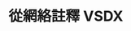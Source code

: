 ---
############################# Static ############################
layout: "auto-gen-annotation"

############################# Head ############################
head_title: "C# 中的 Net VSDX 註釋 API 註釋"
head_description: "Net API 用於從 VSDX、圖像、繪圖和文檔文件格式創建和註釋流行的註釋類型。"

############################# Header ############################
title: "從網絡註釋 VSDX"
description: ""
bg_image: "https://cms.admin.containerize.com/templates/aspose/App_Themes/V3/images/bg/header1.png"
bg_overlay: false
button:
    enable: true
    icon: "fas fa-arrow-down"
    label: "下載免費試用版"
    link: "https://downloads.groupdocs.com/annotation/net"

############################# About ############################
about:
    enable: true
    title: "關於 GroupDocs.Net API 註釋"
    content: |
        GroupDocs.Annotation for Net API 是一個庫，允許您在 Mac、Windows 或 Ubuntu 上向 PDF、Word 和其他文檔添加註釋。 [GroupDocs.Annotation for Net](/annotation/net) 是一個用於管理註釋的原生 Net API，全面支持從圖像和各種其他文檔中創建、添加、編輯、刪除、提取和導出註釋。您可以在此[頁面](https://docs.groupdocs.com/annotation/net/supported-document-formats/)上看到支持的文檔格式的完整列表。
        該庫不僅允許您處理 VSDX 文檔，還可以處理許多其他類型的文檔，例如 Word、Excel、PowerPoint、Outlook 電子郵件、Visio、Adobe、OpenDocument、OpenOffice、Photoshop、AutoCad 等。
        GroupDocs.Annotation for Net API 允許您創建和添加新註釋、編輯註釋、提取註釋、註釋以及從文檔中刪除它們。該庫支持13 種不同的註釋類型，包括文本、折線、區域、下劃線、點、水印、箭頭、橢圓、文本替換、距離、文本字段、PDF、HTML、Microsoft Word 文檔、電子表格、圖表、演示文稿中的資源編輯，繪圖、圖像和許多其他文件格式。
        該示例（請參見下文）演示瞭如何使用 VSDX 文檔，在此示例中您可以看到如何使用 GroupDocs 的主要步驟。註釋：設置許可證、打開要使用的文檔、創建註釋，根據需要添加數據對象設置註釋屬性，並將結果保存到需要的地方。您還可以在我們的 github [頁面](https://github.com/groupdocs-annotation/GroupDocs.Annotation-for-.NET) 或我們的產品 [文檔](https ://docs.groupdocs.com/ annotation/net/getting-started/）。

############################# Steps ############################
howTo_Add:
steps_Add:
    enable: true
    title_left: "在 Net 中向 VSDX 添加註釋的步驟"
    content_left: |
        [GroupDocs.Annotation](/annotation/net/) 通過實施幾個簡單的步驟，網絡開發人員可以輕鬆地將各種註釋類型添加到任何基於網絡的應用程序中的 VSDX 文件。
        *   創建帶有評論和日期的 Reply 對象。
        *   創建 AreaAnnotation 對象，設置區域選項並添加回复。
        *   創建 Annotator 對象並添加區域註釋。
        *   保存輸出文件。
    title_right: "系統要求"
    content_right: |
        所有主要平台和操作系統均支持 GroupDocs.Annotation for Net API。在執行下面的代碼之前，請確保您的系統上安裝了以下先決條件。
        *   操作系統：Microsoft Windows、Linux、MacOS
        *   開發環境：Visual Studio、Xamarin、MonoDevelop
        *   框架：.NET Framework、.NET Standard、.NET Core、Mono
        *   從 [NuGet](https://www.nuget.org/packages/groupdocs.annotation) 下載最新版本的 GroupDocs.Annotation for .NET

############################# Preview ############################
preview_Add:
    enable: true
    title: 註釋預覽和代碼示例
    content: |
        ![Annotation preview image](https://docs.groupdocs.com/annotation/java/images/add-text-field-annotation.png)
    code: |
        ```cs
        //Add text field annotation to the document from local disk
        using (Annotator annotator = new Annotator("input.bmp"))
        {
            TextFieldAnnotation textField = new TextFieldAnnotation
            {
                BackgroundColor = 65535,
                Box = new Rectangle(100, 100, 100, 100),
                CreatedOn = DateTime.Now,
                Text = "Some text",
                FontColor = 65535,
                FontSize = 12,
                Message = "This is text field annotation",
                Opacity = 0.7,
                PageNumber = 0,
                PenStyle = PenStyle.Dot,
                PenWidth = 3,
                FontFamily = "Arial",
                TextHorizontalAlignment = HorizontalAlignment.Center,
                Replies = new List
                {
                    new Reply
                    {
                        Comment = "First comment",
                        RepliedOn = DateTime.Now
                    },
                    new Reply
                    {
                        Comment = "Second comment",
                        RepliedOn = DateTime.Now
                    }
                }
            };
            annotator.Add(textField);
            annotator.Save("result.bmp");
        }
        ```

############################# Steps ############################
howTo_Remove:
steps_Remove:
    enable: true
    title_left: "在 Net 中從 VSDX 中刪除註釋的步驟"
    content_left: |
        [GroupDocs.Annotation](/annotation/net/) 通過實施幾個簡單的步驟，網絡開發人員可以更輕鬆地從任何基於網絡的應用程序中的 VSDX 文件中刪除註釋詳細信息。
        *   創建帶有評論和日期的 Reply 對象。
        *   實例化 SaveOptions 對象並設置 AnnotationTypes = AnnotationType.None。
        *   使用生成的文檔路徑或流以及 SaveOptions 對象調用 save 方法。

############################# Preview ############################
preview_Remove:
    enable: true
    code: |
        ```cs
        // 1- How to remove annotation from document using annotation index
        
        using (Annotator annotator = new Annotator("result.bmp"))
        {
            annotator.Remove(0);
            annotator.Save("removed.bmp");
        }
        
        // 2- How to remove annotation from document using annotation object
        
        using (Annotator annotator = new Annotator("result.bmp"))
        {
            var tmp = annotator.Get();
            annotator.Remove(tmp[0]);
            annotator.Save("removed.bmp");
        }
        
        // 3- How to remove some annotations from document using list of ID’s
        
        using (Annotator annotator = new Annotator("result.bmp"))
        {
            var idList = new List{1, 2, 3};
            annotator.Remove(idList);
            annotator.Save("removed.bmp");
        }
        
        // 4- How to remove some annotations from document using list of annotations
        
        using (Annotator annotator = new Annotator("result.bmp"))
        {
            var tmp = annotator.Get();
            annotator.Remove(tmp);
            annotator.Save("removed.bmp");
        }
        ```

############################# Steps ############################
howTo_Edit:
steps_Edit:
    enable: true
    title_left: "在 Net 中編輯 VSDX 註釋的步驟"
    content_left: |
        [GroupDocs.Annotation](/annotation/net/) 通過實施幾個簡單的步驟，網絡開發人員可以更輕鬆地從任何基於網絡的應用程序中的 VSDX 文件更新各種註釋屬性。
        *   使用輸入文檔路徑或流實例化 Annotator 對象，並使用 ImportAnnotations = true 實例化 LoadOptions。
        *   創建一些 AnnotationBase 實現並設置現有註釋的 Id（如果未找到具有該 Id 的註釋，則不會更改任何內容）或註釋的路徑列表（所有現有註釋將被刪除）。
        *   使用傳遞的註釋調用 Annotator 對象的更新方法。
        *   使用生成的文檔路徑或流以及 SaveOptions 對象調用 save 方法。

############################# Preview ############################
preview_Edit:
    enable: true
    code: |
        ```cs
        // open annotated document
        using (Annotator annotator = new Annotator("result.bmp"))
        {
            //assuming we are going to change some properties of existing annotation
                AreaAnnotation updated = new AreaAnnotation
                    {
                            // It's important to set existed annotation Id
                            Id = 1,
                            BackgroundColor = 255,
                            Box = new Rectangle(0, 0, 50, 200),
                            CreatedOn = DateTime.Now,
                            Message = "This is updated annotation",
                            Replies = new List
                            {
                                new Reply
                                {
                                    Comment = "Updated first comment",
                                    RepliedOn = DateTime.Now
                                },
                                new Reply
                                {
                                    Comment = "Updated second comment",
                                    RepliedOn = DateTime.Now
                                }
                            }
                        };
                // update annotation
                annotator.Update(updated);
                annotator.Save("result.bmp");
        }
        ```

############################# Steps ############################
howTo_Extract:
steps_Extract:
    enable: true
    title_left: "從 Net 中的 VSDX 提取註釋的步驟"
    content_left: |
        [GroupDocs.Annotation](/annotation/net/) 通過實施幾個簡單的步驟，網絡開發人員可以輕鬆地對文檔進行註釋並從任何基於網絡的應用程序中的 VSDX 文件中提取註釋信息。
        *   創建帶有評論和日期的 Reply 對象。
        *   實例化 LoadOptions 對象並使用 true 參數調用 SetImportAnnotations。
        *   定義類型為 List 的變量。
        *   調用 get 方法並將結果返回到上面的變量。

############################# Preview ############################
preview_Extract:
    enable: true
    code: |
        ```cs
        // for using this example input file ("annotated.bmp") must be with annotations
        using (Annotator annotator = new Annotator("annotated.bmp"))
        {
            List annotations = annotator.Get();
            XmlSerializer formatter = new XmlSerializer(typeof(List));
            using (FileStream fs = new FileStream("annotations.xml", FileMode.Create))
            {
                fs.SetLength(0);
                formatter.Serialize(fs, annotations);
            }
        }
        ```

############################# Demos ############################
demos:
    enable: true
    title: "現場演示添加、刪除、編輯、提取文檔和圖像的註釋"
    content: |
        立即訪問 [GroupDocs.Annotation 現場演示](https://products.groupdocs.app/annotation/family) 網站，向 VSDX 文件添加、刪除、編輯和提取註釋。 現場演示有以下好處

############################# About Formats ############################
about_formats:
    enable: true
    format:
        # format loop
        - icon: "far fa-file-vsdx"
          title: "關於 VSDX 文件格式"
          content: |
            擴展名為 .VSDX 的文件代表從 Microsoft Office 2013 開始引入的 Microsoft Visio 文件格式。它的開發目的是為了取代早期版本的 Microsoft Visio 支持的二進製文件格式 .VSD。 Microsoft SharePoint Server 2013 中的 Visio Services 也支持它，並且不需要中間文件格式即可發佈到 SharePoint Server。 Visio 文件用於創建包含可視對象、流程圖、UML 圖、信息流、組織結構圖、軟件圖、網絡佈局、數據庫模型、對象映射和其他類似信息的繪圖。使用 Visio 生成的文件還可以導出為不同的文件格式，例如 PNG、BMP、PDF 等。

          link: "https://docs.fileformat.com/image/vsdx/"

############################# More Formats ############################
more_formats:
    enable: true
    title: "使用其他流行的文檔格式"
    content: |
        更新一些流行文件格式的註釋屬性，如下所述。
    format:
        # format loop
        - name: "Annotate PDF document"
          link: "https://products.groupdocs.com/annotation/net/pdf/"
          description: "Adobe Portable Document Format"

        # format loop
        - name: "Annotate DOC document"
          link: "https://products.groupdocs.com/annotation/net/doc/"
          description: "Microsoft Word Document"

        # format loop
        - name: "Annotate DOCM document"
          link: "https://products.groupdocs.com/annotation/net/docm/"
          description: "Microsoft Word Macro-Enabled Document"

        # format loop
        - name: "Annotate DOCX document"
          link: "https://products.groupdocs.com/annotation/net/docx/"
          description: "Microsoft Word Open XML Document"

        # format loop
        - name: "Annotate DOT document"
          link: "https://products.groupdocs.com/annotation/net/dot/"
          description: "Microsoft Word Document Template"

        # format loop
        - name: "Annotate DOTX document"
          link: "https://products.groupdocs.com/annotation/net/dotx/"
          description: "Word Open XML Document Template"

        # format loop
        - name: "Annotate RTF document"
          link: "https://products.groupdocs.com/annotation/net/rtf/"
          description: "Rich Text Document"

        # format loop
        - name: "Annotate ODT document"
          link: "https://products.groupdocs.com/annotation/net/odt/"
          description: "Open Document Text"

        # format loop
        - name: "Annotate XLS document"
          link: "https://products.groupdocs.com/annotation/net/xls/"
          description: "Microsoft Excel Binary File Format"

        # format loop
        - name: "Annotate XLSX document"
          link: "https://products.groupdocs.com/annotation/net/xlsx/"
          description: "Microsoft Excel Open XML Spreadsheet"

        # format loop
        - name: "Annotate XLSM document"
          link: "https://products.groupdocs.com/annotation/net/xlsm/"
          description: "Microsoft Excel Macro-Enabled Spreadsheet"

        # format loop
        - name: "Annotate XLSB document"
          link: "https://products.groupdocs.com/annotation/net/xlsb/"
          description: "Microsoft Excel Binary Worksheet"

        # format loop
        - name: "Annotate ODS document"
          link: "https://products.groupdocs.com/annotation/net/ods/"
          description: "Open Document Spreadsheet"

        # format loop
        - name: "Annotate PPT document"
          link: "https://products.groupdocs.com/annotation/net/ppt/"
          description: "PowerPoint Presentation"

        # format loop
        - name: "Annotate PPTX document"
          link: "https://products.groupdocs.com/annotation/net/pptx/"
          description: "PowerPoint Open XML Presentation"

        # format loop
        - name: "Annotate PPSX document"
          link: "https://products.groupdocs.com/annotation/net/ppsx/"
          description: "PowerPoint Open XML Slide Show"

        # format loop
        - name: "Annotate POTM document"
          link: "https://products.groupdocs.com/annotation/net/potm/"
          description: "Microsoft PowerPoint Template"

        # format loop
        - name: "Annotate PPTM document"
          link: "https://products.groupdocs.com/annotation/net/pptm/"
          description: "Microsoft PowerPoint Presentation"

        # format loop
        - name: "Annotate PPS document"
          link: "https://products.groupdocs.com/annotation/net/pps/"
          description: "Microsoft PowerPoint 97-2003 Slide Show"

        # format loop
        - name: "Annotate ODP document"
          link: "https://products.groupdocs.com/annotation/net/odp/"
          description: "OpenDocument Presentation"

        # format loop
        - name: "Annotate HTML document"
          link: "https://products.groupdocs.com/annotation/net/html/"
          description: "HyperText Markup Language"

        # format loop
        - name: "Annotate TIFF document"
          link: "https://products.groupdocs.com/annotation/net/tiff/"
          description: "Tagged Image File Format"

        # format loop
        - name: "Annotate JPEG document"
          link: "https://products.groupdocs.com/annotation/net/jpeg/"
          description: "JPEG Image"

        # format loop
        - name: "Annotate PNG document"
          link: "https://products.groupdocs.com/annotation/net/png/"
          description: "Portable Network Graphic"

        # format loop
        - name: "Annotate EML document"
          link: "https://products.groupdocs.com/annotation/net/eml/"
          description: "E-mail Message"

        # format loop
        - name: "Annotate MSG document"
          link: "https://products.groupdocs.com/annotation/net/msg/"
          description: "Microsoft Outlook E-mail Message"

        # format loop
        - name: "Annotate VSD document"
          link: "https://products.groupdocs.com/annotation/net/vsd/"
          description: "Microsoft Visio 2003-2010 Drawing"

        # format loop
        - name: "Annotate VSDX document"
          link: "https://products.groupdocs.com/annotation/net/vsdx/"
          description: "Microsoft Visio Drawing"

        # format loop
        - name: "Annotate VSS document"
          link: "https://products.groupdocs.com/annotation/net/vss/"
          description: "Microsoft Visio 2003-2010 Stencil"

        # format loop
        - name: "Annotate VST document"
          link: "https://products.groupdocs.com/annotation/net/vst/"
          description: "Microsoft Visio 2013 Stencil"

        # format loop
        - name: "Annotate DWG document"
          link: "https://products.groupdocs.com/annotation/net/dwg/"
          description: "Autodesk Design Data Formats"

        # format loop
        - name: "Annotate DXF document"
          link: "https://products.groupdocs.com/annotation/net/dxf/"
          description: "AutoCAD Drawing Interchange"

        # format loop
        - name: "Annotate DCM document"
          link: "https://products.groupdocs.com/annotation/net/dcm/"
          description: "Digital Imaging and Communications in Medicine"

        # format loop
        - name: "Annotate WMF document"
          link: "https://products.groupdocs.com/annotation/net/wmf/"
          description: "Windows Metafile"

        # format loop
        - name: "Annotate EMF document"
          link: "https://products.groupdocs.com/annotation/net/emf/"
          description: "Enhanced Metafile Format"


############################# Back to top ###############################
back_to_top:
    enable: true
---